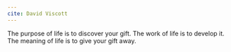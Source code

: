 ```yaml
---
cite: David Viscott
---
```


The purpose of life is to discover your gift. The work of life is to develop it. The meaning of life is to give your gift away.
